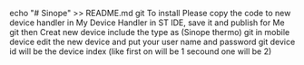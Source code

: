 echo "# Sinope" >> README.md
git To install Please copy the code to new device handler in My Device Handler in ST IDE, save it and publish for Me
git then Creat new device include the type as (Sinope thermo)
git in mobile device edit the new device and put your user name and password
git device id will be the device index (like first on will be 1 secound one will be 2) 


